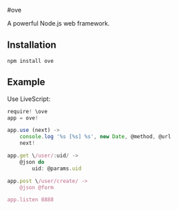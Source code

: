 #ove

A powerful Node.js web framework.

## Installation

```
npm install ove
```

## Example

Use LiveScript:

```js
require! \ove
app = ove!

app.use (next) ->
    console.log '%s [%s] %s', new Date, @method, @url
    next!

app.get \/user/:uid/ ->
    @json do
        uid: @params.uid

app.post \/user/create/ ->
    @json @form

app.listen 8888
```
